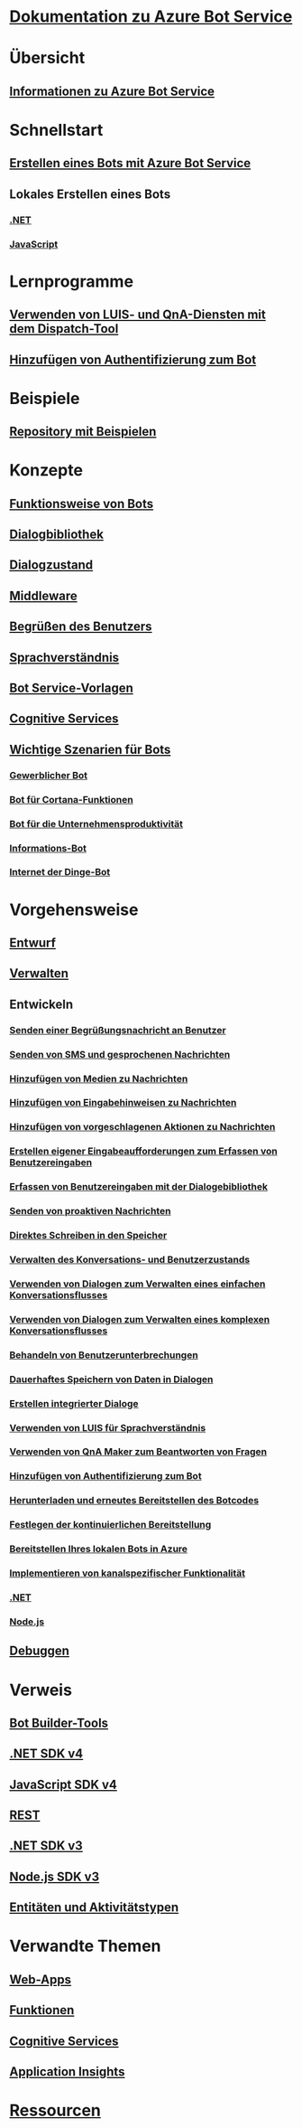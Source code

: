 # [Dokumentation zu Azure Bot Service](index.md)
# Übersicht
## [Informationen zu Azure Bot Service](bot-service-overview-introduction.md)
# Schnellstart
## [Erstellen eines Bots mit Azure Bot Service](~/bot-service-quickstart.md)
## Lokales Erstellen eines Bots
### [.NET](dotnet/bot-builder-dotnet-sdk-quickstart.md)
### [JavaScript](javascript/bot-builder-javascript-quickstart.md)
# Lernprogramme
## [Verwenden von LUIS- und QnA-Diensten mit dem Dispatch-Tool](v4sdk/bot-builder-tutorial-dispatch.md)
## [Hinzufügen von Authentifizierung zum Bot](bot-builder-tutorial-authentication.md)
# Beispiele
## [Repository mit Beispielen](https://github.com/Microsoft/BotBuilder-Samples/blob/master/readme.md)
# Konzepte
## [Funktionsweise von Bots](v4sdk/bot-builder-basics.md)
## [Dialogbibliothek](v4sdk/bot-builder-concept-dialog.md)
## [Dialogzustand](v4sdk/bot-builder-dialog-state.md)
## [Middleware](v4sdk/bot-builder-concept-middleware.md)
## [Begrüßen des Benutzers](v4sdk/bot-builder-welcome-user.md)
## [Sprachverständnis](v4sdk/bot-builder-concept-luis.md)
## [Bot Service-Vorlagen](bot-service-concept-templates.md)
## [Cognitive Services](bot-service-concept-intelligence.md)
## [Wichtige Szenarien für Bots](bot-service-scenario-overview.md)
### [Gewerblicher Bot](bot-service-scenario-commerce.md)
### [Bot für Cortana-Funktionen](bot-service-scenario-cortana-skill.md)
### [Bot für die Unternehmensproduktivität](bot-service-scenario-enterprise-productivity.md)
### [Informations-Bot](bot-service-scenario-informational.md)
### [Internet der Dinge-Bot](bot-service-scenario-internet-things.md)
# Vorgehensweise
## [Entwurf](design/TOC.md)
## [Verwalten](manage/TOC.md)
## Entwickeln
### [Senden einer Begrüßungsnachricht an Benutzer](v4sdk/bot-builder-send-welcome-message.md)
### [Senden von SMS und gesprochenen Nachrichten](v4sdk/bot-builder-howto-send-messages.md)
### [Hinzufügen von Medien zu Nachrichten](v4sdk/bot-builder-howto-add-media-attachments.md)
### [Hinzufügen von Eingabehinweisen zu Nachrichten](v4sdk/bot-builder-howto-add-input-hints.md)
### [Hinzufügen von vorgeschlagenen Aktionen zu Nachrichten](v4sdk/bot-builder-howto-add-suggested-actions.md)
### [Erstellen eigener Eingabeaufforderungen zum Erfassen von Benutzereingaben](v4sdk/bot-builder-primitive-prompts.md)
### [Erfassen von Benutzereingaben mit der Dialogebibliothek](v4sdk/bot-builder-prompts.md)
### [Senden von proaktiven Nachrichten](v4sdk/bot-builder-howto-proactive-message.md)
### [Direktes Schreiben in den Speicher](v4sdk/bot-builder-howto-v4-storage.md)
### [Verwalten des Konversations- und Benutzerzustands](v4sdk/bot-builder-howto-v4-state.md)
### [Verwenden von Dialogen zum Verwalten eines einfachen Konversationsflusses](v4sdk/bot-builder-dialog-manage-conversation-flow.md)
### [Verwenden von Dialogen zum Verwalten eines komplexen Konversationsflusses](v4sdk/bot-builder-dialog-manage-complex-conversation-flow.md)
### [Behandeln von Benutzerunterbrechungen](v4sdk/bot-builder-howto-handle-user-interrupt.md)
### [Dauerhaftes Speichern von Daten in Dialogen](v4sdk/bot-builder-tutorial-persist-user-inputs.md)
### [Erstellen integrierter Dialoge](v4sdk/bot-builder-compositcontrol.md)
### [Verwenden von LUIS für Sprachverständnis](v4sdk/bot-builder-howto-v4-luis.md)
### [Verwenden von QnA Maker zum Beantworten von Fragen](v4sdk/bot-builder-howto-qna.md)
### [Hinzufügen von Authentifizierung zum Bot](v4sdk/bot-builder-authentication.md)
### [Herunterladen und erneutes Bereitstellen des Botcodes](bot-service-build-download-source-code.md)
### [Festlegen der kontinuierlichen Bereitstellung](bot-service-build-continuous-deployment.md)
### [Bereitstellen Ihres lokalen Bots in Azure](bot-builder-howto-deploy-azure.md)
### [Implementieren von kanalspezifischer Funktionalität](v4sdk/bot-builder-channeldata.md)
### [.NET](dotnet/TOC.md)
### [Node.js](nodejs/TOC.md)
## [Debuggen](debug/TOC.md)
# Verweis
## [Bot Builder-Tools](bot-builder-tools.md)
## [.NET SDK v4](https://aka.ms/dotnetsdk4)
## [JavaScript SDK v4](https://aka.ms/jssdk4)
## [REST](rest-api/TOC.md)
## [.NET SDK v3](/dotnet/api/?view=botbuilder-3.12.2.4)
## [Node.js SDK v3](https://docs.botframework.com/en-us/node/builder/chat-reference/modules/_botbuilder_d_.html)
## [Entitäten und Aktivitätstypen](bot-service-activities-entities.md)
# Verwandte Themen
## [Web-Apps](https://docs.microsoft.com/azure/app-service/)
## [Funktionen](https://docs.microsoft.com/azure/azure-functions/)
## [Cognitive Services](https://docs.microsoft.com/azure/cognitive-services/)
## [Application Insights](https://docs.microsoft.com/azure/azure-monitor/)
# [Ressourcen](resources/TOC.md)
